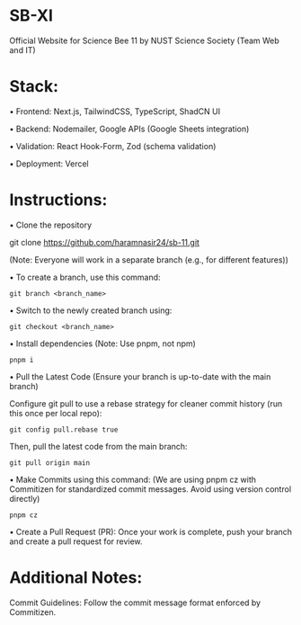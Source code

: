 # SB-XI
Official Website for Science Bee 11 by NUST Science Society (Team Web and IT)


# Stack:

•⁠ Frontend: Next.js, TailwindCSS, TypeScript, ShadCN UI

•⁠ Backend: Nodemailer, Google APIs (Google Sheets integration)

• Validation: React Hook-Form, Zod (schema validation)

• Deployment: Vercel




# Instructions:

•⁠ Clone the repository

git clone https://github.com/haramnasir24/sb-11.git 

(Note: Everyone will work in a separate branch (e.g., for different features))

•⁠ To create a branch, use this command:

`git branch <branch_name>`

•⁠ Switch to the newly created branch using:

`git checkout <branch_name>`

•⁠ Install dependencies (Note: Use pnpm, not npm)

`pnpm i`

• ⁠Pull the Latest Code (Ensure your branch is up-to-date with the main branch)

Configure git pull to use a rebase strategy for cleaner commit history (run this once per local repo):

`git config pull.rebase true`

Then, pull the latest code from the main branch:

`git pull origin main`

•⁠ Make Commits using this command: (We are using pnpm cz with Commitizen for standardized commit messages. Avoid using version control directly)

`pnpm cz`

• ⁠Create a Pull Request (PR):
Once your work is complete, push your branch and create a pull request for review.

# Additional Notes:

Commit Guidelines: Follow the commit message format enforced by Commitizen.

